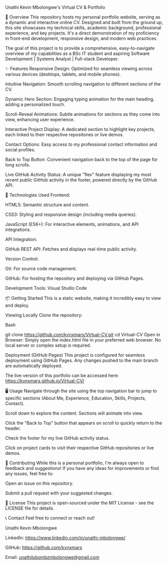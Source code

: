 Unathi Kevin Mbolongwe's Virtual CV & Portfolio


🌟 Overview
This repository hosts my personal portfolio website, serving as a dynamic and interactive online CV. Designed and built from the ground up, this site showcases my technical skills, academic background, professional experience, and key projects. It's a direct demonstration of my proficiency in front-end development, responsive design, and modern web practices.

The goal of this project is to provide a comprehensive, easy-to-navigate overview of my capabilities as a BSc IT student and aspiring Software Development | Systems Analyst | Full-stack Developer.

✨ Features
Responsive Design: Optimized for seamless viewing across various devices (desktops, tablets, and mobile phones).

Intuitive Navigation: Smooth scrolling navigation to different sections of the CV.

Dynamic Hero Section: Engaging typing animation for the main heading, adding a personalized touch.

Scroll-Reveal Animations: Subtle animations for sections as they come into view, enhancing user experience.

Interactive Project Display: A dedicated section to highlight key projects, each linked to their respective repositories or live demos.

Contact Options: Easy access to my professional contact information and social profiles.

Back to Top Button: Convenient navigation back to the top of the page for long scrolls.

Live GitHub Activity Status: A unique "flex" feature displaying my most recent public GitHub activity in the footer, powered directly by the GitHub API.

🚀 Technologies Used
Frontend:

HTML5: Semantic structure and content.

CSS3: Styling and responsive design (including media queries).

JavaScript (ES6+): For interactive elements, animations, and API integrations.

API Integration:

GitHub REST API: Fetches and displays real-time public activity.

Version Control:

Git: For source code management.

GitHub: For hosting the repository and deploying via GitHub Pages.

Development Tools: Visual Studio Code

📦 Getting Started
This is a static website, making it incredibly easy to view and deploy.

Viewing Locally
Clone the repository:

Bash

git clone https://github.com/kvnxmars/Virtual-CV.git
cd Virtual-CV
Open in Browser:
Simply open the index.html file in your preferred web browser. No local server or complex setup is required.

Deployment (GitHub Pages)
This project is configured for seamless deployment using GitHub Pages. Any changes pushed to the main branch are automatically deployed.

The live version of this portfolio can be accessed here: https://kvnxmars.github.io/Virtual-CV/

🖥️ Usage
Navigate through the site using the top navigation bar to jump to specific sections (About Me, Experience, Education, Skills, Projects, Contact).

Scroll down to explore the content. Sections will animate into view.

Click the "Back to Top" button that appears on scroll to quickly return to the header.

Check the footer for my live GitHub activity status.

Click on project cards to visit their respective GitHub repositories or live demos.

🤝 Contributing
While this is a personal portfolio, I'm always open to feedback and suggestions! If you have any ideas for improvements or find any issues, feel free to:

Open an issue on this repository.

Submit a pull request with your suggested changes.

📜 License
This project is open-sourced under the MIT License - see the LICENSE file for details.

📞 Contact
Feel free to connect or reach out!

Unathi Kevin Mbolongwe

LinkedIn: https://www.linkedin.com/in/unathi-mbolongwe/

GitHub: https://github.com/kvnxmars

Email: unathilubombzmbolongwe@gmail.com
